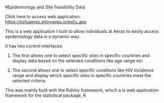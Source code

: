 #Epidemiology and Site Feasibility Data

Click here to access web application:
https://esfuaeras.shinyapps.io/esfu_app

This is a web application I built to allow individuals at Aeras to easily
access epidemiology data in a dynamic way.

It has two control interfaces:

1. The first allows one to select specific sites in specific countries and display data based on the selected conditions like age range etc

2. The second allows one to select specific conditons like HIV incidence range and display which specific sites in specific countries meet the selected criteria.

This was mainly built with the Rshiny framework, which a is web application framework for the statistical package, R.